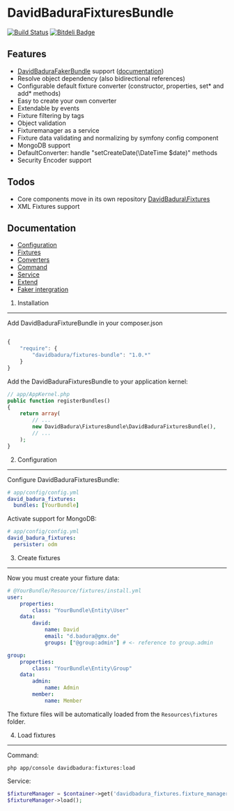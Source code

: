 DavidBaduraFixturesBundle
=========================

[![Build Status](https://secure.travis-ci.org/DavidBadura/FixturesBundle.png)](http://travis-ci.org/DavidBadura/FixturesBundle)
[![Bitdeli Badge](https://d2weczhvl823v0.cloudfront.net/DavidBadura/fixturesbundle/trend.png)](https://bitdeli.com/free "Bitdeli Badge")

Features
--------

* [DavidBaduraFakerBundle](https://github.com/DavidBadura/FakerBundle) support ([documentation](https://github.com/DavidBadura/FixturesBundle/blob/master/Resources/doc/faker.md))
* Resolve object dependency (also bidirectional references)
* Configurable default fixture converter (constructor, properties, set* and add* methods)
* Easy to create your own converter
* Extendable by events
* Fixture filtering by tags
* Object validation
* Fixturemanager as a service
* Fixture data validating and normalizing by symfony config component
* MongoDB support
* DefaultConverter: handle "setCreateDate(\DateTime $date)" methods
* Security Encoder support

Todos
-----

* Core components move in its own repository [DavidBadura\Fixtures](https://github.com/DavidBadura/Fixtures) 
* XML Fixtures support

Documentation
-------------

- [Configuration](https://github.com/DavidBadura/FixturesBundle/blob/master/Resources/doc/configuration.md)
- [Fixtures](https://github.com/DavidBadura/FixturesBundle/blob/master/Resources/doc/fixtures.md)
- [Converters](https://github.com/DavidBadura/FixturesBundle/blob/master/Resources/doc/converter.md)
- [Command](https://github.com/DavidBadura/FixturesBundle/blob/master/Resources/doc/command.md)
- [Service](https://github.com/DavidBadura/FixturesBundle/blob/master/Resources/doc/service.md)
- [Extend](https://github.com/DavidBadura/FixturesBundle/blob/master/Resources/doc/extend.md)
- [Faker intergration](https://github.com/DavidBadura/FixturesBundle/blob/master/Resources/doc/faker.md)


1. Installation
---------------

Add DavidBaduraFixtureBundle in your composer.json

``` js

{
    "require": {
        "davidbadura/fixtures-bundle": "1.0.*"
    }
}

```

Add the DavidBaduraFixturesBundle to your application kernel:

``` php
// app/AppKernel.php
public function registerBundles()
{
    return array(
        // ...
        new DavidBadura\FixturesBundle\DavidBaduraFixturesBundle(),
        // ...
    );
}
```

2. Configuration
----------------

Configure DavidBaduraFixturesBundle:

``` yaml
# app/config/config.yml
david_badura_fixtures:
  bundles: [YourBundle]
```

Activate support for MongoDB:

``` yaml
# app/config/config.yml
david_badura_fixtures:
  persister: odm
```


3. Create fixtures
---------------

Now you must create your fixture data:

``` yaml
# @YourBundle/Resource/fixtures/install.yml
user:
    properties:
        class: "YourBundle\Entity\User"
    data:
        david:
            name: David
            email: "d.badura@gmx.de"
            groups: ["@group:admin"] # <- reference to group.admin

group:
    properties:
        class: "YourBundle\Entity\Group"
    data:
        admin:
            name: Admin
        member:
            name: Member
```
The fixture files will be automatically loaded from the `Resources\fixtures` folder.

4. Load fixtures
----------------

Command:

``` shell
php app/console davidbadura:fixtures:load
```

Service:
``` php
$fixtureManager = $container->get('davidbadura_fixtures.fixture_manager');
$fixtureManager->load();
```
